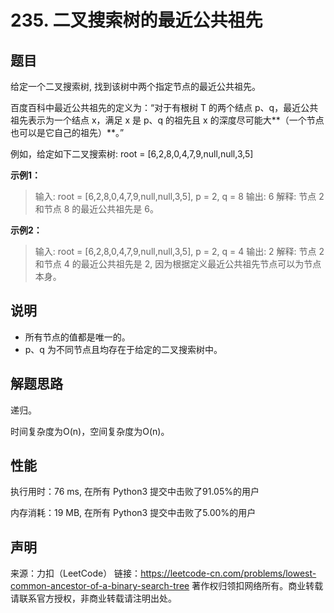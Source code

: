 # 235. 二叉搜索树的最近公共祖先

## 题目

给定一个二叉搜索树, 找到该树中两个指定节点的最近公共祖先。

百度百科中最近公共祖先的定义为：“对于有根树 T 的两个结点 p、q，最近公共祖先表示为一个结点 x，满足 x 是 p、q 的祖先且 x 的深度尽可能大**（一个节点也可以是它自己的祖先）**。”

例如，给定如下二叉搜索树:  root = [6,2,8,0,4,7,9,null,null,3,5]

**示例1：**

> 输入: root = [6,2,8,0,4,7,9,null,null,3,5], p = 2, q = 8
> 输出: 6 
> 解释: 节点 2 和节点 8 的最近公共祖先是 6。

**示例2：**

> 输入: root = [6,2,8,0,4,7,9,null,null,3,5], p = 2, q = 4
> 输出: 2
> 解释: 节点 2 和节点 4 的最近公共祖先是 2, 因为根据定义最近公共祖先节点可以为节点本身。

## 说明

* 所有节点的值都是唯一的。
* p、q 为不同节点且均存在于给定的二叉搜索树中。

## 解题思路

递归。

时间复杂度为O(n)，空间复杂度为O(n)。

## 性能

执行用时：76 ms, 在所有 Python3 提交中击败了91.05%的用户

内存消耗：19 MB, 在所有 Python3 提交中击败了5.00%的用户

## 声明

来源：力扣（LeetCode）
链接：https://leetcode-cn.com/problems/lowest-common-ancestor-of-a-binary-search-tree
著作权归领扣网络所有。商业转载请联系官方授权，非商业转载请注明出处。